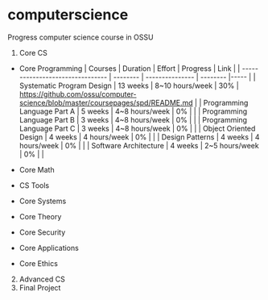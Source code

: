 # computerscience
Progress computer science course in OSSU

1. Core CS
  - Core Programming
    | Courses                          | Duration | Effort          | Progress | Link |
    | -------------------------------- | -------- | --------------- | -------- |----- |
    | Systematic Program Design        | 13 weeks | 8~10 hours/week |   30%    | https://github.com/ossu/computer-science/blob/master/coursepages/spd/README.md |
    | Programming Language Part A      |  5 weeks | 4~8  hours/week |    0%    | |
    | Programming Language Part B      |  3 weeks | 4~8  hours/week |    0%    | |
    | Programming Language Part C      |  3 weeks | 4~8  hours/week |    0%    | |
    | Object Oriented Design           |  4 weeks |   4  hours/week |    0%    | |
    | Design Patterns                  |  4 weeks |   4  hours/week |    0%    | |
    | Software Architecture            |  4 weeks | 2~5  hours/week |    0%    | |

  - Core Math
  - CS Tools
  - Core Systems
  - Core Theory
  - Core Security
  - Core Applications
  - Core Ethics
2. Advanced CS
3. Final Project
